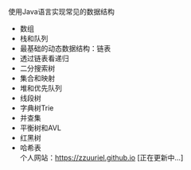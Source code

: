 使用Java语言实现常见的数据结构  
* 数组  
* 栈和队列  
* 最基础的动态数据结构：链表  
* 透过链表看递归  
* 二分搜索树  
* 集合和映射  
* 堆和优先队列  
* 线段树  
* 字典树Trie  
* 并查集  
* 平衡树和AVL  
* 红黑树  
* 哈希表  
个人网站：https://zzuuriel.github.io [正在更新中...]  
